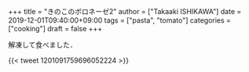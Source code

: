 +++
title = "きのこのボロネーゼ2"
author = ["Takaaki ISHIKAWA"]
date = 2019-12-01T09:40:00+09:00
tags = ["pasta", "tomato"]
categories = ["cooking"]
draft = false
+++

解凍して食べました．

{{< tweet 1201091759696052224 >}}
